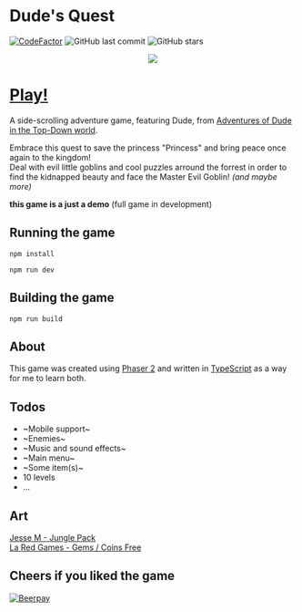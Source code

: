 # Dude's Quest
[![CodeFactor](https://www.codefactor.io/repository/github/diguifi/dude-sidescroll/badge/master)](https://www.codefactor.io/repository/github/diguifi/dude-sidescroll/overview/master)
![GitHub last commit](https://img.shields.io/github/last-commit/diguifi/Dude-SideScroll.svg?style=popout)
![GitHub stars](https://img.shields.io/github/stars/diguifi/Dude-SideScroll.svg?style=popout)

<p align="center">
  <img src="https://user-images.githubusercontent.com/31022286/53242999-45bbda00-3685-11e9-88d5-78c1cb259fba.gif"/>
</p>

# [Play!](https://diguifi.github.io/Dude-SideScroll)

A side-scrolling adventure game, featuring Dude, from [Adventures of Dude in the Top-Down world](https://github.com/diguifi/Dude-TopDown).

Embrace this quest to save the princess "Princess" and bring peace once again to the kingdom!  
Deal with evil little goblins and cool puzzles arround the forrest in order to find the kidnapped beauty and face the Master Evil Goblin! _(and maybe more)_

**this game is a just a demo** (full game in development)

## Running the game
```
npm install

npm run dev
```

## Building the game
```
npm run build
```

## About
This game was created using [Phaser 2](https://phaser.io/) and written in [TypeScript](https://www.typescriptlang.org/) as a way for me to learn both.

## Todos
- ~Mobile support~
- ~Enemies~
- ~Music and sound effects~
- ~Main menu~
- ~Some item(s)~
- 10 levels
- ...

## Art
[Jesse M - Jungle Pack](https://jesse-m.itch.io/jungle-pack)  
[La Red Games - Gems / Coins Free](https://piclet.itch.io/gems-coins-free)

## Cheers if you liked the game
[![Beerpay](https://beerpay.io/diguifi/Dude-SideScroll/badge.svg)](https://beerpay.io/diguifi/Dude-SideScroll)
